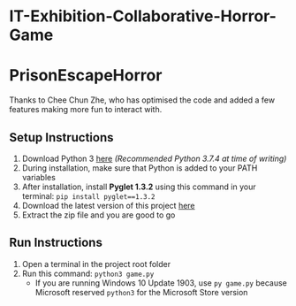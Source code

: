 # IT-Exhibition-Collaborative-Horror-Game
# PrisonEscapeHorror

Thanks to Chee Chun Zhe, who has optimised the code and added a few features making more fun to interact with.

## Setup Instructions

1. Download Python 3 [here](https://www.python.org/downloads/) *(Recommended Python 3.7.4 at time of writing)*
2. During installation, make sure that Python is added to your PATH variables
3. After installation, install **Pyglet 1.3.2** using this command in your terminal: ```pip install pyglet==1.3.2```
4. Download the latest version of this project [here](https://github.com/cchunzhe/PrisonEscapeHorror/archive/master.zip)
5. Extract the zip file and you are good to go

## Run Instructions

1. Open a terminal in the project root folder
2. Run this command: ```python3 game.py```
    * If you are running Windows 10 Update 1903, use ```py game.py``` because Microsoft reserved ```python3``` for the Microsoft Store version
